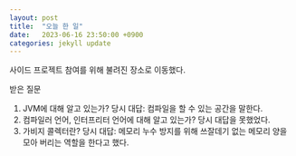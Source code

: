 ```yaml
---
layout: post
title:  "오늘 한 일"
date:   2023-06-16 23:50:00 +0900
categories: jekyll update
---
```

사이드 프로젝트 참여를 위해 불려진 장소로 이동했다.

받은 질문
1. JVM에 대해 알고 있는가? 당시 대답: 컴파일을 할 수 있는 공간을 말한다.
2. 컴파일러 언어, 인터프리터 언어에 대해 알고 있는가? 당시 대답을 못했었다.
3. 가비지 콜렉터란? 당시 대답: 메모리 누수 방지를 위해 쓰잘데기 없는 메모리 양을 모아 버리는 역할을 한다고 했다.